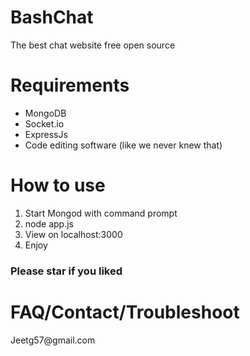 # BashChat
<p>The best chat website free open source</p>
<h1>Requirements</h1>
<ul>
<li>MongoDB</li>
<li>Socket.io</li>
<li>ExpressJs</li>
<li>Code editing software (like we never knew that)</li>
</ul>
<h1>How to use</h1>
<ol>
<li>Start Mongod with command prompt</li>
<li>node app.js</li>
<li>View on localhost:3000</li>
<li>Enjoy</li>
</ol>
<h3>Please star if you liked</h3>
<h1>FAQ/Contact/Troubleshoot</h1>
<a>Jeetg57@gmail.com</a>
